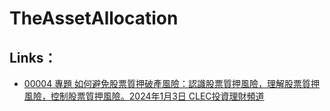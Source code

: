 # TheAssetAllocation

## Links：
* [00004 專題 如何避免股票質押破產風險：認識股票質押風險，理解股票質押風險，控制股票質押風險。2024年1月3日 CLEC投資理財頻道]([https://www.google.com](https://www.youtube.com/watch?v=8nOzj19z01M))


